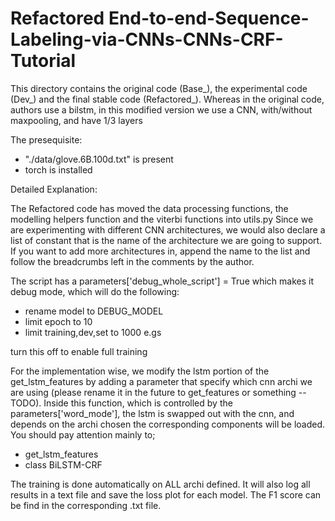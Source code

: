 # Refactored End-to-end-Sequence-Labeling-via-CNNs-CNNs-CRF-Tutorial

This directory contains the original code (Base_), the experimental code (Dev_) and the final stable code (Refactored_). 
Whereas in the original code, authors use a bilstm, in this modified version we use a CNN, with/without maxpooling, and have 1/3 layers 

The presequisite:
* "./data/glove.6B.100d.txt" is present
* torch is installed

Detailed Explanation:

The Refactored code has moved the data processing functions, the modelling helpers function and the viterbi functions into utils.py
Since we are experimenting with different CNN architectures, we would also declare a list of constant that is the name of the architecture we are going to support. If you want to add more architectures in, append the name to the list and follow the breadcrumbs left in the comments by the author. 

The script has a parameters\['debug_whole_script'\] = True which makes it debug mode, which will do the following:
* rename model to DEBUG_MODEL
* limit epoch to 10
* limit training,dev,set to 1000 e.gs 

turn this off to enable full training

For the implementation wise, we modify the lstm portion of the get_lstm_features by adding a parameter that specify which cnn archi we are using (please rename it in the future to get_features or something -- TODO). Inside this function, which is controlled by the parameters\['word_mode'\], the lstm is swapped out with the cnn, and depends on the archi chosen the corresponding components will be loaded. You should pay attention mainly to;
* get_lstm_features
* class BiLSTM-CRF

The training is done automatically on ALL archi defined. It will also log all results in a text file and save the loss plot for each model. The F1 score can be find in the corresponding .txt file. 

